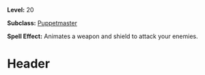 <!-- TITLE: Spell: Citizen Puppet -->
<!-- SUBTITLE:  -->

**Level:** 20

**Subclass:** [Puppetmaster](puppetmaster)

**Spell Effect:** Animates a weapon and shield to attack your enemies.

# Header